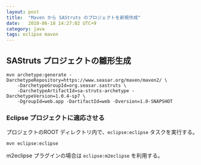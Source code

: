 ```yaml
---
layout: post
title:  "Maven から SAStruts のプロジェクトを新規作成"
date:   2010-06-18 14:27:02 UTC+9
category: java
tags: eclipse maven
---
```


## SAStruts プロジェクトの雛形生成

~~~
mvn archetype:generate -DarchetypeRepository=https://www.seasar.org/maven/maven2/ \
    -DarchetypeGroupId=org.seasar.sastruts \
    -DarchetypeArtifactId=sa-struts-archetype -DarchetypeVersion=1.0.4-sp7 \
    -DgroupId=web.app -DartifactId=web -Dversion=1.0-SNAPSHOT
~~~

### Eclipse プロジェクトに適応させる

プロジェクトのROOT ディレクトリ内で、`eclipse:eclipse` タスクを実行する。

~~~
mvn eclipse:eclipse
~~~

m2eclipse プラグインの場合は `eclipse:m2eclipse` を利用する。

